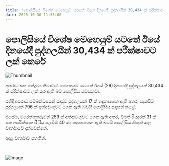 ```yaml
---
title: "පොලිසියේ විශේෂ මෙහෙයුම් යටතේ ඊ​යේ දිනයේදී පුද්ගලයින් 30,434 ක් පරීක්ෂාවට ලක් කෙරේ"
date: 2025-10-30 11:55:00
---
```


# පොලිසියේ විශේෂ මෙහෙයුම් යටතේ ඊ​යේ දිනයේදී පුද්ගලයින් 30,434 ක් පරීක්ෂාවට ලක් කෙරේ

![Thumbnail](https://helakuru.sgp1.cdn.digitaloceanspaces.com/esana/images/lib/srilanka-police[1].jpg)

අපරාධ සහ මත්ද්‍රව්‍ය නිවාරණ මෙහෙයුම් යටතේ ඊයේ (29) දිනයේදී පුද්ගලයන් 30,434 ක් පරීක්ෂාවට ලක් කර ඇති බව පොලිසිය පවසනවා.

එහිදී අපරාධ සම්බන්ධයෙන් සෘජුව පුද්ගලයන් 17 ක් හඳුනාගෙන ඇති අතර, සැකපිට පුද්ගලයන් 796 ක් අත්අඩංගුවට ගෙන ඇති බවයි පොලිසිය සඳහන් කළේ.

එසේම, වරෙන්තුකරුවන් 259 ක් අත්අඩංගුවට ගෙන ඇති අතර, බීමත් රියදුරන් 31 ක් සහ අපරික්ෂාකාරී රිය පැදවීම් 40 ක්ද හඳුනාගෙන ඇති බවයි පොලිසිය නිකුත් කළ වාර්තාවේ දැක්වෙන්නේ.

අදාළ වාර්තාව පහතින්.

 

![Image](https://helakuru.sgp1.cdn.digitaloceanspaces.com/esana/images/6902e5580f981pdf_page_0.jpeg)

